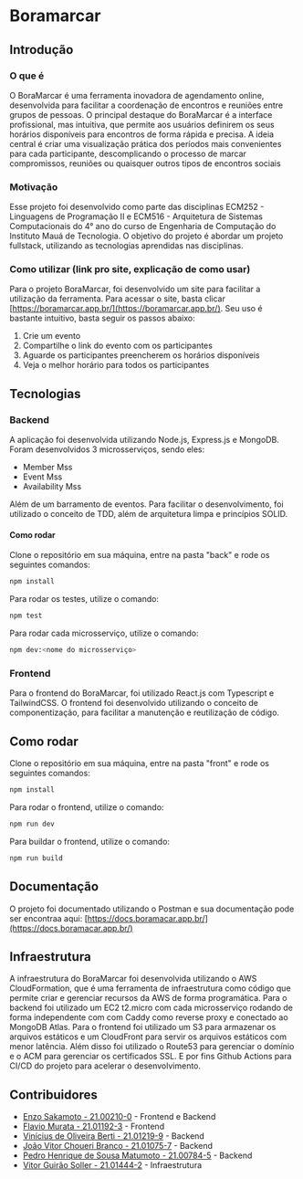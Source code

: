 # Boramarcar

## Introdução

### O que é

O BoraMarcar é uma ferramenta inovadora de agendamento online, desenvolvida
para facilitar a coordenação de encontros e reuniões entre grupos de pessoas. O principal
destaque do BoraMarcar é a interface profissional, mas intuitiva, que permite aos usuários
definirem os seus horários disponíveis para encontros de forma rápida e precisa. A ideia
central é criar uma visualização prática dos períodos mais convenientes para cada
participante, descomplicando o processo de marcar compromissos, reuniões ou quaisquer
outros tipos de encontros sociais

### Motivação

Esse projeto foi desenvolvido como parte das disciplinas ECM252 - Linguagens de Programação II e ECM516 - Arquitetura de Sistemas Computacionais do 4° ano do curso de Engenharia de Computação do Instituto Mauá de Tecnologia.
O objetivo do projeto é abordar um projeto fullstack, utilizando as tecnologias aprendidas nas disciplinas.

### Como utilizar (link pro site, explicação de como usar)

Para o projeto BoraMarcar, foi desenvolvido um site para facilitar a utilização da ferramenta. Para acessar o site, basta clicar [https://boramarcar.app.br/](https://boramarcar.app.br/).
Seu uso é bastante intuitivo, basta seguir os passos abaixo:

1. Crie um evento
2. Compartilhe o link do evento com os participantes
3. Aguarde os participantes preencherem os horários disponíveis
4. Veja o melhor horário para todos os participantes

## Tecnologias

### Backend

A aplicação foi desenvolvida utilizando Node.js, Express.js e MongoDB. Foram desenvolvidos 3 microsserviços, sendo eles:

- Member Mss
- Event Mss
- Availability Mss

Além de um barramento de eventos.
Para facilitar o desenvolvimento, foi utilizado o conceito de TDD, além de arquitetura limpa e princípios SOLID.

#### Como rodar

Clone o repositório em sua máquina, entre na pasta "back" e rode os seguintes comandos:
  
```bash
npm install
```

Para rodar os testes, utilize o comando:

```bash
npm test
```

Para rodar cada microsserviço, utilize o comando:

```bash
npm dev:<nome do microsserviço>
```

### Frontend

Para o frontend do BoraMarcar, foi utilizado React.js com Typescript e TailwindCSS.
O frontend foi desenvolvido utilizando o conceito de componentização, para facilitar a manutenção e reutilização de código.

## Como rodar

Clone o repositório em sua máquina, entre na pasta "front" e rode os seguintes comandos:

```bash
npm install
```

Para rodar o frontend, utilize o comando:

```bash
npm run dev
```

Para buildar o frontend, utilize o comando:

```bash
npm run build
```

## Documentação

O projeto foi documentado utilizando o Postman e sua documentação pode ser encontraa aqui:
[https://docs.boramacar.app.br/](https://docs.boramacar.app.br/)


## Infraestrutura
A infraestrutura do BoraMarcar foi desenvolvida utilizando o AWS CloudFormation, que é uma ferramenta de infraestrutura como código que permite criar e gerenciar recursos da AWS de forma programática.
Para o backend foi utilizado um EC2 t2.micro com cada microsserviço rodando de forma independente com com Caddy como reverse proxy e conectado ao MongoDB Atlas.
Para o frontend foi utilizado um S3 para armazenar os arquivos estáticos e um CloudFront para servir os arquivos estáticos com menor latência.
Além disso foi utilizado o Route53 para gerenciar o domínio e o ACM para gerenciar os certificados SSL.
E por fins Github Actions para CI/CD do projeto para acelerar o desenvolvimento.

## Contribuidores

- [Enzo Sakamoto - 21.00210-0](https://github.com/enzosakamoto) - Frontend e Backend
- [Flavio Murata - 21.01192-3](https://github.com/flaviomurata) - Frontend
- [Vinícius de Oliveira Berti - 21.01219-9](https://github.com/viniciusberti) - Backend
- [João Vitor Choueri Branco - 21.01075-7](https://github.com/JoaoVitorBranco) - Backend
- [Pedro Henrique de Sousa Matumoto - 21.00784-5](https://github.com/PedroMatumoto) - Backend
- [Vitor Guirão Soller - 21.01444-2](https://github.com/VgsStudio) - Infraestrutura
